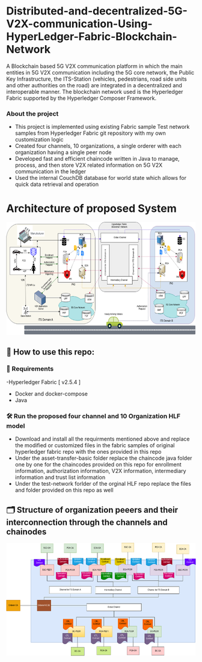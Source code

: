 # Distributed-and-decentralized-5G-V2X-communication-Using-HyperLedger-Fabric-Blockchain-Network
A Blockchain based 5G V2X communication platform in which the main entities in 5G V2X communication including the 5G core network, the Public Key Infrastructure, the ITS-Station (vehicles, pedestrians, road side units and other authorities on the road) are integrated in a decentralized and interoperable manner. The blockchain network used is the Hyperledger Fabric supported by the Hyperledger Composer Framework.

###  About the project
- This project is implemented using existing Fabric sample Test network samples from Hyperledger Fabric git repository with my own customization logic
- Created four channels, 10 organizations, a single orderer with each organization having a single peer node
- Developed fast and efficient chaincode written in Java to manage, process, and then store V2X related information on 5G V2X communication in the ledger
- Used the internal CouchDB database for world state which allows for quick data retrieval and operation


# Architecture of proposed System
<p align="center">
<img src="docs/fig1.png" height="300">
</p>

<p align="center">

## 🥇 How to use this repo:

### 🔖 Requirements

-Hyperledger Fabric [ v2.5.4 ]
- Docker and docker-compose
- Java


### 🛠 Run the proposed four channel and 10 Organization HLF model
- Download and install all the requirments mentioned above and replace the modified or customized files in the fabric samples of original hyperledger fabric repo with the ones provided in this repo
- Under the asset-transfer-basic folder replace the chaincode java folder one by one for the chaincodes provided on this repo for enrollment information, authorization information, V2X information, intermediary information and trust list information
- Under the test-network forlder of the orginal HLF repo replace the files and folder provided on this repo as well


## 🗂️ Structure of organization peeers and their interconnection through the channels and chainodes

<p align="center">
<img src="docs/fig2.png" height="300">
</p>

<p align="center">

  
